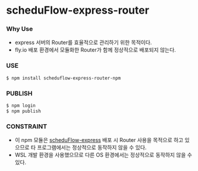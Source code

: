 # scheduFlow-express-router

### Why Use
- express 서버의 Router를 효율적으로 관리하기 위한 목적이다.
- fly.io 배포 환경에서 모듈화한 Router가 함께 정상적으로 배포되지 않는다.

### USE
```sh
$ npm install scheduflow-express-router-npm
```
### PUBLISH
```sh
$ npm login
$ npm publish
```

### CONSTRAINT
- 이 npm 모듈은 [scheduFlow-express](https://www.npmjs.com/package/replica3179) 배포 시 Router 사용을 목적으로 하고 있으므로 타 프로그램에서는 정상적으로 동작하지 않을 수 있다.
- WSL 개발 환경을 사용했으므로 다른 OS 환경에서는 정상적으로 동작하지 않을 수 있다.

